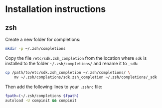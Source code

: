 # Installation instructions

## zsh

Create a new folder for completions:

```sh
mkdir -p ~/.zsh/completions
```

Copy the file `/etc/sdk.zsh_completion` from the location where `sdk` is installed to the folder `~/.zsh/completions/` and rename it to `_sdk`:

```sh
cp /path/to/etc/sdk.zsh_completion ~/.zsh/completions/ \
    mv ~/.zsh/completions/sdk.zsh_completion ~/.zsh/completions/_sdk
```

Then add the following lines to your `.zshrc` file:

```sh
fpath=(~/.zsh/completions $fpath)
autoload -U compinit && compinit
```
